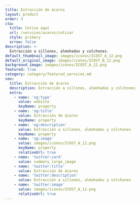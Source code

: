 ```yaml
---
title: Extracción de ácaros
layout: product
order: 3
cta:
  title: Cotiza aquí
  url: /services/acaros/cotizar
  style: primary
  arrow: false
description: >-
  Extracción a sillones, almohadas y colchones.
default_thumbnail_image: images/iconos/ICOST_A_12.png
default_original_image: images/iconos/ICOST_B_12.png
background_image: images/iconos/ICOST_A_12.png
featured: true
category: category/featured_services.md
seo:
  title: Extracción de ácaros
  description: Extracción a sillones, almohadas y colchones
  extra:
    - name: 'og:type'
      value: website
      keyName: property
    - name: 'og:title'
      value: Extracción de ácaros
      keyName: property
    - name: 'og:description'
      value: Extracción a sillones, almohadas y colchones
      keyName: property
    - name: 'og:image'
      value: images/iconos/ICOST_A_12.png
      keyName: property
      relativeUrl: true
    - name: 'twitter:card'
      value: summary_large_image
    - name: 'twitter:title'
      value: Extracción de ácaros
    - name: 'twitter:description'
      value: Extracción a sillones, almohadas y colchones
    - name: 'twitter:image'
      value: images/iconos/ICOST_A_12.png
      relativeUrl: true
---
```

